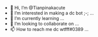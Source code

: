 - 👋 Hi, I’m @Tianpinakacute
- 👀 I’m interested in making a dc bot ;-; ...
- 🌱 I’m currently learning ...
- 💞️ I’m looking to collaborate on ...
- 📫 How to reach me dc wtfff#0389 ...

<!---
Tianpinakacute/Tianpinakacute is a ✨ special ✨ repository because its `README.md` (this file) appears on your GitHub profile.
You can click the Preview link to take a look at your changes.
--->
